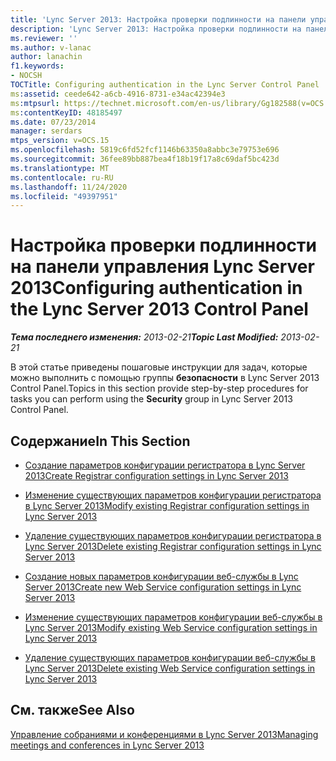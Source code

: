 ```yaml
---
title: 'Lync Server 2013: Настройка проверки подлинности на панели управления Lync Server'
description: 'Lync Server 2013: Настройка проверки подлинности на панели управления Lync Server.'
ms.reviewer: ''
ms.author: v-lanac
author: lanachin
f1.keywords:
- NOCSH
TOCTitle: Configuring authentication in the Lync Server Control Panel
ms:assetid: ceede642-a6cb-4916-8731-e34ac42394e3
ms:mtpsurl: https://technet.microsoft.com/en-us/library/Gg182588(v=OCS.15)
ms:contentKeyID: 48185497
ms.date: 07/23/2014
manager: serdars
mtps_version: v=OCS.15
ms.openlocfilehash: 5819c6fd52fcf1146b63350a8abbc3e79753e696
ms.sourcegitcommit: 36fee89bb887bea4f18b19f17a8c69daf5bc423d
ms.translationtype: MT
ms.contentlocale: ru-RU
ms.lasthandoff: 11/24/2020
ms.locfileid: "49397951"
---
```

# <a name="configuring-authentication-in-the-lync-server-2013-control-panel"></a><span data-ttu-id="7d87d-103">Настройка проверки подлинности на панели управления Lync Server 2013</span><span class="sxs-lookup"><span data-stu-id="7d87d-103">Configuring authentication in the Lync Server 2013 Control Panel</span></span>

<div data-xmlns="http://www.w3.org/1999/xhtml">

<div class="topic" data-xmlns="http://www.w3.org/1999/xhtml" data-msxsl="urn:schemas-microsoft-com:xslt" data-cs="https://msdn.microsoft.com/">

<div data-asp="https://msdn2.microsoft.com/asp">



</div>

<div id="mainSection">

<div id="mainBody"><span data-ttu-id="7d87d-104">

<span> </span></span><span class="sxs-lookup"><span data-stu-id="7d87d-104">

<span> </span></span></span>

<span data-ttu-id="7d87d-105">_**Тема последнего изменения:** 2013-02-21_</span><span class="sxs-lookup"><span data-stu-id="7d87d-105">_**Topic Last Modified:** 2013-02-21_</span></span>

<span data-ttu-id="7d87d-106">В этой статье приведены пошаговые инструкции для задач, которые можно выполнить с помощью группы **безопасности** в Lync Server 2013 Control Panel.</span><span class="sxs-lookup"><span data-stu-id="7d87d-106">Topics in this section provide step-by-step procedures for tasks you can perform using the **Security** group in Lync Server 2013 Control Panel.</span></span>

<div>

## <a name="in-this-section"></a><span data-ttu-id="7d87d-107">Содержание</span><span class="sxs-lookup"><span data-stu-id="7d87d-107">In This Section</span></span>

  - [<span data-ttu-id="7d87d-108">Создание параметров конфигурации регистратора в Lync Server 2013</span><span class="sxs-lookup"><span data-stu-id="7d87d-108">Create Registrar configuration settings in Lync Server 2013</span></span>](lync-server-2013-create-registrar-configuration-settings.md)

  - [<span data-ttu-id="7d87d-109">Изменение существующих параметров конфигурации регистратора в Lync Server 2013</span><span class="sxs-lookup"><span data-stu-id="7d87d-109">Modify existing Registrar configuration settings in Lync Server 2013</span></span>](lync-server-2013-modify-existing-registrar-configuration-settings.md)

  - [<span data-ttu-id="7d87d-110">Удаление существующих параметров конфигурации регистратора в Lync Server 2013</span><span class="sxs-lookup"><span data-stu-id="7d87d-110">Delete existing Registrar configuration settings in Lync Server 2013</span></span>](lync-server-2013-delete-existing-registrar-configuration-settings.md)

  - [<span data-ttu-id="7d87d-111">Создание новых параметров конфигурации веб-службы в Lync Server 2013</span><span class="sxs-lookup"><span data-stu-id="7d87d-111">Create new Web Service configuration settings in Lync Server 2013</span></span>](lync-server-2013-create-new-web-service-configuration-settings.md)

  - [<span data-ttu-id="7d87d-112">Изменение существующих параметров конфигурации веб-службы в Lync Server 2013</span><span class="sxs-lookup"><span data-stu-id="7d87d-112">Modify existing Web Service configuration settings in Lync Server 2013</span></span>](lync-server-2013-modify-existing-web-service-configuration-settings.md)

  - [<span data-ttu-id="7d87d-113">Удаление существующих параметров конфигурации веб-службы в Lync Server 2013</span><span class="sxs-lookup"><span data-stu-id="7d87d-113">Delete existing Web Service configuration settings in Lync Server 2013</span></span>](lync-server-2013-delete-existing-web-service-configuration-settings.md)

</div>

<div>

## <a name="see-also"></a><span data-ttu-id="7d87d-114">См. также</span><span class="sxs-lookup"><span data-stu-id="7d87d-114">See Also</span></span>


[<span data-ttu-id="7d87d-115">Управление собраниями и конференциями в Lync Server 2013</span><span class="sxs-lookup"><span data-stu-id="7d87d-115">Managing meetings and conferences in Lync Server 2013</span></span>](lync-server-2013-managing-meetings-and-conferences.md)  
  

<span data-ttu-id="7d87d-116"></div>

</div>

<span> </span>

</div>

</div>

</span><span class="sxs-lookup"><span data-stu-id="7d87d-116"></div>

</div>

<span> </span>

</div>

</div>

</span></span></div>


